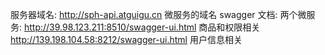 服务器域名: http://sph-api.atguigu.cn 微服务的域名
swagger 文档:
两个微服务:
http://39.98.123.211:8510/swagger-ui.html 商品和权限相关
http://139.198.104.58:8212/swagger-ui.html 用户信息相关
